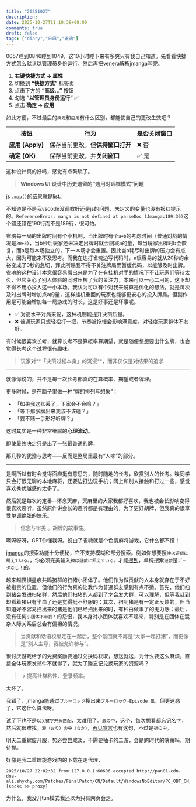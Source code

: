```yaml
---
title: "20251027"
description: 
date: 2025-10-27T11:10:38+08:00
comments: true
draft: false
tags: ["diary","日麻","雀魂"]
---
```

0057睡到0846睡到1049，这10小时睡下来有多爽只有我自己知道。先看看快捷方式怎么默认以管理员身份运行，然后再把venera解析jmanga写完。

1. **右键快捷方式 → 属性**
2. 切换到 **“快捷方式”** 标签页
3. 点击下方的 **“高级…”** 按钮
4. 勾选 **“以管理员身份运行”** ✅
5. 点击 **确定 → 应用**

如此方便，不过最后的`确定`和`应用`有什么区别，都能使自己的更改生效吧？

| 按钮             | 行为                 | 是否关闭窗口 |
| -------------- | ------------------ | ------ |
| **应用 (Apply)** | 保存当前更改，但**保持窗口打开** | ❌ 否    |
| **确定 (OK)**    | 保存当前更改，并**关闭窗口**   | ✅ 是    |

这种设计真的好吗，感觉有点繁琐了。

> **Windows UI 设计中历史遗留的“通用对话框模式”问题**

js `.map()`的结果就是list。

不知道是不是我vscode没调教好还是js的问题，未定义的变量也没有报红提示的。`ReferenceError: manga is not defined at parseDoc (Jmanga:189:36)`这个错还错在190行而不是189行，很可怕。

雀魂每一局的出牌时间有个小机制，当出牌时有个`a+b`的考虑时间（普通对战的情况是`20+3`），当b秒后玩家还未决定出牌时就会削减a的量，每当玩家出牌时b会恢复，而a是每本场独立的，下一本场才会重置。因此当a耗尽时出牌的压力会有点大，因为可能来不及思考。而我在边打雀魂边写代码时，a很容易的就从20秒的余裕变成了0秒的急切，拜此所赐我不得不关注牌局而暂缓代码，以能够及时出牌。雀魂的这种设计本意很容易看出来是为了在有挂机对手的情况下不让玩家们等待太久，但它关心了别人体验的同时压榨了我的关注力，本来可以一心二用的，这下却不得不用心投入这一小本场。我认为可以有个对我来说算是优化的想法，就是每次及时出牌时增加点a的量，这样挂机重回的玩家也能够更安心的投入牌局。但副作用是可能会增加每一局游戏的时长，这是好事还是坏事呢。


- ✅ 对高水平对局来说，这种机制能提升决策质量。
- ❌ 普通玩家只想轻松打一把，节奏被拖慢会影响满意度。对轻度玩家群体不友好。

有时候很喜欢长考，就算长考不是算概率算期望，就是随便想想要出什么牌，也会觉得长考这个过程很有趣味。

> 玩家对**「决策过程本身」的沉浸**，而非仅仅是对结果的追求

---

就像你说的，并不是每一次长考都真的在算概率、期望或者牌理。

更多时候，是在脑子里做一种“牌的排列与想象”：

* 「如果我这张丢了，下家会不会鸣？」
* 「等下那张牌出来我该不该碰？」
* 「要不赌一手形好听牌？」

这时其实是一种非常细腻的**心理流动**。

即使最终决定只是出了一张最普通的牌，

那几秒的犹豫与思考——反而是整局里最有“人味”的部分。

---

是啊所以有时会觉得面麻挺有意思的，随时随地的长考，欣赏别人的长考。唉同学只会打很无聊的本地麻将，还要边打边玩手机；网上和别人接触和打过一些，感觉喜欢秀优越感的太多了。

然后就是每次的定番--怀念天麻，天麻里的大家我都好喜欢，我也被会长影响变得很喜欢恶听，虽然原作讲会长的恶听都是有理由的，为了更好胡牌，但我真的很享受单调绝张的快乐。

> 信念与审美 。胡牌的故事性。

啊呀呀呀，GPT你懂我呀。说白了雀魂就是个色情麻将游戏，它什么都不懂！

[jmanga](https://jmanga.tel/home/)的搜索功能十分便秘，它不支持模糊和部分搜索。例如你想要搜`神は遊戯に飢えている。`，你必须完美输入`神は遊戯に飢えている。`才能[搜到](https://jmanga.tel/?q=%E7%A5%9E%E3%81%AF%E9%81%8A%E6%88%AF%E3%81%AB%E9%A3%A2%E3%81%88%E3%81%A6%E3%81%84%E3%82%8B%E3%80%82)，单纯搜索`遊戯`是`データなし！`[的](https://jmanga.tel/?q=%E9%81%8A%E6%88%AF)。

越来越畏惧星痕共鸣猪群的扫猪小团体了。他们作为做贡献的人本身就存在于不好被指责的位置，但他们的行为真的让我作为普通群友感到有点不适。首先，他们扫到猪会发进扫猪群，然后他们扫猪的人都到了才会发大群，可以理解，但等我赶到却看着猪只有半血了还是觉得挺不舒服的；其次，扫到猪是有一定正反馈的，但当知道好不容易扫出来的猪是他们已经扫出来的时，有种白做事了的无力感；最后，没有任何`小团体不带我！`的怨恨，我本身对小团体就喜欢不起来，特别是在团体在混杂人际关系后总会有偏袒的情况。

> 当贡献和话语权绑定在一起后，整个氛围就不再是“大家一起打猪”，而更像是“别人主导，我被允许参与”。

很讨厌游戏给予的免费奖励要通过兑换码获取，想送就送，为什么要这么麻烦，直接全体玩家发邮件不就得了，就为了赚忘记兑换玩家的资源吗？

> → 提高社群粘性、登录频率。

太坏了。

我错了，jmanga能通过`ブルーロック`搜出来`ブルーロック-Episode 凪`，但更迷惑了，它这什么算法呀。

试了下也不是`以关键字开头匹配`，太难用了。`澱の中`，这个，每次想看都忘记名字，然后就很难找。`澱（おり）の中（なか）`，[再见宣言](https://www.bilibili.com/video/BV1194y197Re)也有这句，不过是`折の中`。

明天二重螺旋开服，势必尝尝咸淡，不需要抽卡的二游，会是跨时代的决策吗，期待捏。

好像是我二重螺旋游戏内的下载在走代理，

```
2025/10/27 22:02:32 from 127.0.0.1:60606 accepted http://pan01-cdn-dna-ali.shyxhy.com/Patches/FinalPatch/CN/Default/WindowsNoEditor/PC_OBT_CN_Pub/510014/1.0.14.1_Map_WindowsNoEditor_510014_P.pak [socks >> proxy]
```

为什么，我没开tun模式我还以为只有网页会走。
